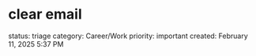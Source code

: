 # clear email

status: triage
category: Career/Work
priority: important
created: February 11, 2025 5:37 PM